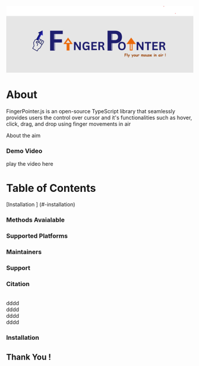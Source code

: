 ![plot](./src/assets/Banner.png)

# About
FingerPointer.js is an open-source TypeScript library that seamlessly provides users the control over cursor and it's functionalities such as hover, click, drag, and drop using finger movements in air

<p> About the aim</p>

<h3> Demo Video </h3>
<p> play the video here</p>

# Table of Contents</h2>
[Installation ] (#-installation)



### Methods Avaialable
### Supported Platforms
### Maintainers
### Support
### Citation
<br>dddd
<br>dddd
<br>dddd
<br>dddd
### Installation



## Thank You !
